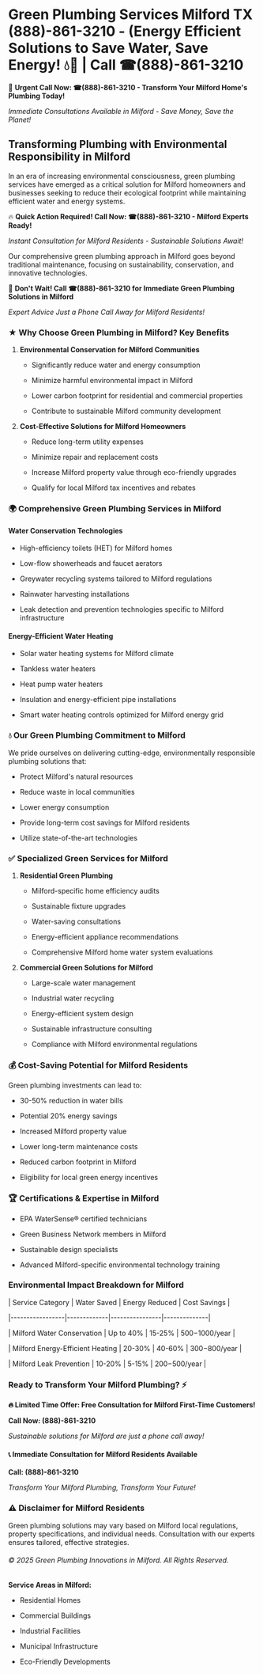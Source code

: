 # Green Plumbing Services Milford TX (888)-861-3210 - (Energy Efficient Solutions to Save Water, Save Energy! 💧🌿 | Call ☎(888)-861-3210

🚨 **Urgent Call Now: ☎(888)-861-3210 - Transform Your Milford Home's Plumbing Today!**
*Immediate Consultations Available in Milford - Save Money, Save the Planet!*

## Transforming Plumbing with Environmental Responsibility in Milford

In an era of increasing environmental consciousness, green plumbing services have emerged as a critical solution for Milford homeowners and businesses seeking to reduce their ecological footprint while maintaining efficient water and energy systems. 

🔥 **Quick Action Required! Call Now: ☎(888)-861-3210 - Milford Experts Ready!**
*Instant Consultation for Milford Residents - Sustainable Solutions Await!*

Our comprehensive green plumbing approach in Milford goes beyond traditional maintenance, focusing on sustainability, conservation, and innovative technologies.

🚨 **Don't Wait! Call ☎(888)-861-3210 for Immediate Green Plumbing Solutions in Milford**
*Expert Advice Just a Phone Call Away for Milford Residents!*

### ★ Why Choose Green Plumbing in Milford? Key Benefits

1. **Environmental Conservation for Milford Communities** 
   - Significantly reduce water and energy consumption
   - Minimize harmful environmental impact in Milford
   - Lower carbon footprint for residential and commercial properties
   - Contribute to sustainable Milford community development

2. **Cost-Effective Solutions for Milford Homeowners** 
   - Reduce long-term utility expenses
   - Minimize repair and replacement costs
   - Increase Milford property value through eco-friendly upgrades
   - Qualify for local Milford tax incentives and rebates

### 🌍 Comprehensive Green Plumbing Services in Milford

#### Water Conservation Technologies
- High-efficiency toilets (HET) for Milford homes
- Low-flow showerheads and faucet aerators
- Greywater recycling systems tailored to Milford regulations
- Rainwater harvesting installations
- Leak detection and prevention technologies specific to Milford infrastructure

#### Energy-Efficient Water Heating
- Solar water heating systems for Milford climate
- Tankless water heaters
- Heat pump water heaters
- Insulation and energy-efficient pipe installations
- Smart water heating controls optimized for Milford energy grid

### 💧 Our Green Plumbing Commitment to Milford

We pride ourselves on delivering cutting-edge, environmentally responsible plumbing solutions that:
- Protect Milford's natural resources
- Reduce waste in local communities
- Lower energy consumption
- Provide long-term cost savings for Milford residents
- Utilize state-of-the-art technologies

### ✅ Specialized Green Services for Milford

1. **Residential Green Plumbing**
   - Milford-specific home efficiency audits
   - Sustainable fixture upgrades
   - Water-saving consultations
   - Energy-efficient appliance recommendations
   - Comprehensive Milford home water system evaluations

2. **Commercial Green Solutions for Milford**
   - Large-scale water management
   - Industrial water recycling
   - Energy-efficient system design
   - Sustainable infrastructure consulting
   - Compliance with Milford environmental regulations

### 💰 Cost-Saving Potential for Milford Residents

Green plumbing investments can lead to:
- 30-50% reduction in water bills
- Potential 20% energy savings
- Increased Milford property value
- Lower long-term maintenance costs
- Reduced carbon footprint in Milford
- Eligibility for local green energy incentives

### 🏆 Certifications & Expertise in Milford

- EPA WaterSense® certified technicians
- Green Business Network members in Milford
- Sustainable design specialists
- Advanced Milford-specific environmental technology training

### Environmental Impact Breakdown for Milford

| Service Category | Water Saved | Energy Reduced | Cost Savings |
|-----------------|-------------|----------------|--------------|
| Milford Water Conservation | Up to 40% | 15-25% | $500-$1000/year |
| Milford Energy-Efficient Heating | 20-30% | 40-60% | $300-$800/year |
| Milford Leak Prevention | 10-20% | 5-15% | $200-$500/year |

### Ready to Transform Your Milford Plumbing? ⚡

**🔥 Limited Time Offer: Free Consultation for Milford First-Time Customers!**

**Call Now: (888)-861-3210**
*Sustainable solutions for Milford are just a phone call away!*

#### 📞 Immediate Consultation for Milford Residents Available

**Call: (888)-861-3210**
*Transform Your Milford Plumbing, Transform Your Future!*

### ⚠️ Disclaimer for Milford Residents

Green plumbing solutions may vary based on Milford local regulations, property specifications, and individual needs. Consultation with our experts ensures tailored, effective strategies.

###### © 2025 Green Plumbing Innovations in Milford. All Rights Reserved.

**Service Areas in Milford:** 
- Residential Homes
- Commercial Buildings
- Industrial Facilities
- Municipal Infrastructure
- Eco-Friendly Developments